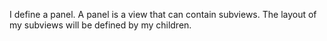 I define a panel. 
A panel is a view that can contain subviews. 
The layout of my subviews will be defined by my children.